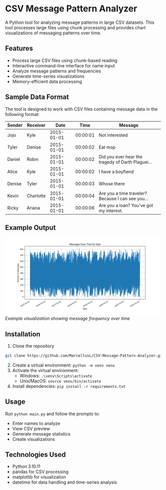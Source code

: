 # CSV Message Pattern Analyzer

A Python tool for analyzing message patterns in large CSV datasets. This tool processes large files using chunk processing and provides chart visualizations of messaging patterns over time.

## Features
- Process large CSV files using chunk-based reading
- Interactive command-line interface for name input
- Analyze message patterns and frequencies
- Generate time-series visualizations
- Memory-efficient data processing

## Sample Data Format

The tool is designed to work with CSV files containing message data in the following format:

| Sender  | Receiver  | Date       | Time     | Message                                            |
|---------|-----------|------------|----------|----------------------------------------------------|
| Jojo    | Kyle      | 2015-01-01 | 00:00:01 | Not interested                                     |
| Tyler   | Denise    | 2015-01-01 | 00:00:02 | Eat mop                                            |
| Daniel  | Robin     | 2015-01-01 | 00:00:02 | Did you ever hear the tragedy of Darth Plaguei...  |
| Alice   | Kyle      | 2015-01-01 | 00:00:02 | I have a boyfiend                                  |
| Denise  | Tyler     | 2015-01-01 | 00:00:03 | Whose there                                        |
| Kevin   | Charlotte | 2015-01-01 | 00:00:04 | Are you a time traveler? Because I can see you...  |
| Ricky   | Ariana    | 2015-01-01 | 00:00:06 | Are you a loan? You've got my interest.            |

## Example Output
![Message Patterns Over Time](example_output/message_trends_Kyle.png)
*Example visualization showing message frequency over time*

## Installation
1. Clone the repository
```bash
git clone https://github.com/MarcellusL/CSV-Message-Pattern-Analyzer.git
```
2. Create a virtual environment: `python -m venv venv`
3. Activate the virtual environment:
   - Windows: `.\venv\Scripts\activate`
   - Unix/MacOS: `source venv/bin/activate`
4. Install dependencies: `pip install -r requirements.txt`

## Usage
Run `python main.py` and follow the prompts to:
- Enter names to analyze
- View CSV preview
- Generate message statistics
- Create visualizations

## Technologies Used
- Python 3.10.11
- pandas for CSV processing
- matplotlib for visualization
- datetime for data handling and time-series analysis